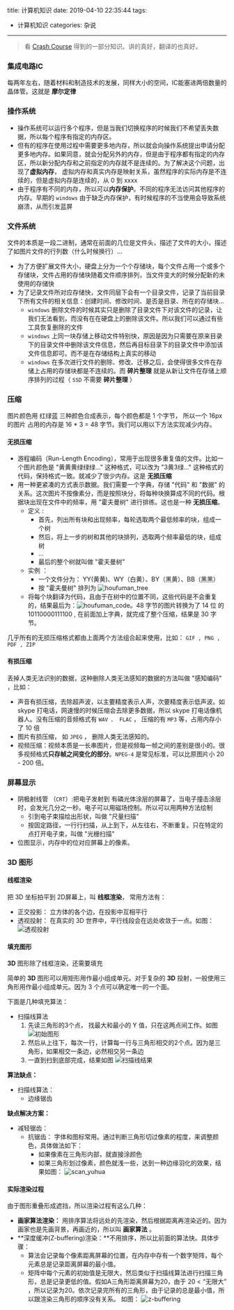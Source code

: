 title: 计算机知识
date: 2019-04-10 22:35:44
tags:
- 计算机知识
categories: 杂说
---

> 看 [Crash Course]() 得到的一部分知识。讲的真好，翻译的也真好。

### 集成电路IC
每两年左右，随着材料和制造技术的发展，同样大小的空间，IC能塞进两倍数量的晶体管。这就是 **摩尔定律**

### 操作系统

- 操作系统可以运行多个程序，但是当我们切换程序的时候我们不希望丢失数据，所以每个程序有指定的内存区。
- 但有的程序在使用过程中需要更多地内存，所以就会向操作系统提出申请分配更多地内存。如果同意，就会分配另外的内存，但是由于程序都有指定的内存区，所以新分配内存和之前指定的内存就不是连续的。为了解决这个问题，出现了**虚拟内存**， 虚拟内存和真实内存是映射关系，虽然程序的实际内存是不连续的，但是虚拟内存是连续的，从 0 到 xxxx
- 由于程序有不同的内存，所以可以**内存保护**。不同的程序无法访问其他程序的内存。早期的 `windows` 由于缺乏内存保护，有时候程序的不当使用会导致系统崩溃，从而引发蓝屏

### 文件系统
文件的本质是一段二进制，通常在前面的几位是文件头，描述了文件的大小，描述了如图片文件的行列数（什么时候换行）...

- 为了方便扩展文件大小，硬盘上分为一个个存储块，每个文件占用一个或多个存储块，文件占用的存储块随着文件顺序排列，当文件变大的时候分配新的未使用的存储快
- 为了记录文件所对应存储快，文件同层下会有一个目录文件，记录了当前目录下所有文件的相关信息：创建时间、修改时间、是否是目录、所在的存储块...
    - `windows` 删除文件的时候其实只是删除了目录文件下对该文件的记录，让我们无法看到，而没有在在硬盘上的删除该文件。所以我们可以通过有些工具恢复删除的文件
    - `windows` 上同一块存储上移动文件特别快，原因是因为只需要在原来目录下的目录文件中删除该文件信息，然后再目标目录下的目录文件中添加该文件信息即可。而不是在存储结构上真实的移动
    - `windows` 在多次进行文件的删除、修改、迁移之后，会使得很多文件在存储上占用的存储块都是不连续的。而 **碎片整理** 就是从新让文件在存储上顺序排列的过程（ `SSD` 不需要 **碎片整理** ）

### 压缩
图片颜色用 红绿蓝 三种颜色合成表示，每个颜色都是 1 个字节， 所以一个 16px 的图片 占用的内存是 16 * 3 = 48 字节。我们可以用以下方法实现减少内存。
<!-- more -->

#### 无损压缩
-  游程编码（Run-Length Encoding），常用于出现很多重复值的文件。比如一个图片颜色是 "黄黄黄绿绿绿..." 这种格式，可以改为 "3黄3绿..." 这种格式的代码，保持格式一致。就减少了很少内存。这是 **无损压缩**
- 用一种更紧凑的方式表示数据。我们需要一个字典，存储 "代码" 和 "数据" 的关系。这次图片不按像素分，而是按照块分，将每种块换算成不同的代码。根据块出现在文件中的频率，用 "霍夫曼树" 进行排练。这也是一种 **无损压缩**。
    - 定义 :
        - 首先，列出所有块和出现频率，每轮选取两个最低频率的块，组成一个树
        - 然后，将上一步的树和其他的块排列，选取两个频率最低的块，组成树
        - ...
        - 最后的整个树就叫做 "霍夫曼树"
    - 实例 ：
        - 一个文件分为： YY(黄黄)、WY（白黄）、BY（黑黄）、BB（黑黑）
        - 按 "霍夫曼树" 排列为 ![houfuman_tree](https://tang-blog-1257996120.cos.ap-chengdu.myqcloud.com/crash%20course/huofuman_tree.jpg)
    - 将每个块翻译为代码，且由于在树中的位置不同，这些代码是不会重复的，结果最后为：![houfuman_code](https://tang-blog-1257996120.cos.ap-chengdu.myqcloud.com/crash%20course/houfuman_code.png)。48 字节的图片转换为了 14 位 的 10110000111100 , 在前面加上字典，就完成了整个压缩，结果是 30 字节。

几乎所有的无损压缩格式都由上面两个方法组合起来使用，比如： `GIF , PNG , PDF , ZIP`

#### 有损压缩
丢掉人类无法识别的数据，这种删除人类无法感知的数据的方法叫做 "感知编码" ，比如： 
- 声音有损压缩，去除超声波，以主要精度表示人声，次要精度表示低声波。如 skype 打电话，网速慢的时候压缩会去除更多数据，所以 skype 打电话像机器人。没有压缩的音频格式有 `WAV 、 FLAC` ， 压缩的有 `MP3` 等，占用内存小了 10 倍
- 图片有损压缩， 如 `JPEG` ， 删除人类无法感知的。
- 视频压缩：视频本质是一长串图片，但是视频每一帧之间的差别是很小的。很多视频格式**只存帧之间变化的部分**。`NPEG-4` 是常见标准，可以比原图片小 20 - 200 倍。

### 屏幕显示

- 阴极射线管 （`CRT`）:把电子发射到 有磷光体涂层的屏幕了，当电子撞击涂层时，会发光几分之一秒。电子可以用磁场控制。所以可以用两种方法绘制
    - 引到电子束描绘出形状，叫做 "尺量扫描"
    - 按固定路径，一行行扫描，从上到下，从左往右，不断重复。只在特定的点打开电子束，叫做 "光栅扫描"
- 位图显示，内存中的位对应屏幕上的像素。

### 3D 图形
#### 线框渲染
把 3D 坐标拍平到 2D屏幕上，叫 **线框渲染**， 常用方法有：

- 正交投影： 立方体的各个边，在投影中互相平行
- 透视投射： 在真实的 3D 世界中，平行线段会在远处收敛于一点。如图：![透视投射](https://tang-blog-1257996120.cos.ap-chengdu.myqcloud.com/crash%20course/toushi_toushe.png)

#### 填充图形
**3D** 图形除了线框渲染，还需要填充

简单的 **3D** 图形可以用矩形用作最小组成单元。对于复杂的 **3D** 投射，一般使用三角形用作最小组成单元。因为 3 个点可以确定唯一的一个面。

下面是几种填充算法：

- 扫描线算法
    1. 先读三角形的3个点， 找最大和最小的 Y 值，只在这两点间工作。如图 ![初始图形](https://tang-blog-1257996120.cos.ap-chengdu.myqcloud.com/crash%20course/scan_origin.png)
    2. 然后从上往下，每次一行，计算每一行与三角形相交的2个点。因为是三角形，如果相交一条边，必然相交另一条边
    3. 一直到扫到底部完成，结果如图 ![扫描线结果](https://tang-blog-1257996120.cos.ap-chengdu.myqcloud.com/crash%20course/scan_finish.png)


**算法缺点：**
- 扫描线算法：
    - 边缘锯齿


**缺点解决方案：**
- 减轻锯齿：
    - 抗锯齿： 字体和图标常用。通过判断三角形切过像素的程度，来调整颜色，具体做法如下：
        - 如果像素在三角形内部，就直接涂颜色
        - 如果三角形划过像素，颜色就浅一些，达到一种边缘羽化的效果，结果如图： ![scan_yuhua](https://tang-blog-1257996120.cos.ap-chengdu.myqcloud.com/crash%20course/scan_yuhua.png)

#### 实际渲染过程
由于图形重叠形成遮挡，所以渲染过程有这么几种：

- **画家算法渲染：** 用排序算法将远处的先渲染，然后根据距离再渲染近的。因为画家也是先画背景，再画近的，所以叫 **画家算法** 。
- **深度缓冲(Z-buffering)渲染：**不用排序，所以比前面的算法快。具体步骤：
    - 算法会记录每个像素距离屏幕的位置，在内存中存有一个数字矩阵，每个元素总是记录距离屏幕的最小值。
    - 矩阵中每个元素的初始值是无限大，然后类似于扫描线算法进行扫描三角形，总是记录更低的值。假如A三角形距离屏幕为20，由于 20 < “无限大” ，所以记录为20。依次记录完所有的三角形，由于记录的总是最小值，所以跟渲染三角形的顺序没有关系。 如图： ![z-buffering](https://tang-blog-1257996120.cos.ap-chengdu.myqcloud.com/crash%20course/z_buffering.png)